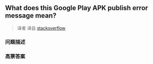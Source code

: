 ## What does this Google Play APK publish error message mean?

> 译者 译自 [stackoverflow](http://stackoverflow.com/questions/16060655/what-does-this-google-play-apk-publish-error-message-mean) 

### 问题描述 

### 高票答案 

